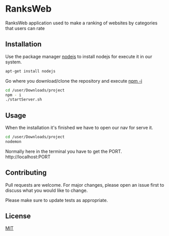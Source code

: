 # RanksWeb

RanksWeb application used to make a ranking of websites by categories that users can rate
## Installation

Use the package manager [nodejs](https://nodejs.org/es/download/package-manager/) to install nodejs for execute it in our system.

```bash
apt-get install nodejs

```
Go where you download/clone the repository and execute [npm -i](https://www.npmjs.com/package/npm)

```bash
cd /user/Downloads/project
npm - i
./startServer.sh
```
## Usage
When the installation it's finished we have to open our nav for serve it.

```bash
cd /user/Downloads/project
nodemon

```
Normally here in the terminal you have to get the PORT.
http://localhost:PORT

## Contributing
Pull requests are welcome. For major changes, please open an issue first to discuss what you would like to change.

Please make sure to update tests as appropriate.

## License
[MIT](https://choosealicense.com/licenses/mit/)